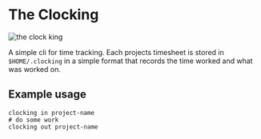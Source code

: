 # The Clocking

![the clock king](http://cdn2us.denofgeek.com/sites/denofgeekus/files/clockking.jpg)

A simple cli for time tracking.
Each projects timesheet is stored
in `$HOME/.clocking`
in a simple format that records the time worked and what was worked on.

## Example usage

```shell
clocking in project-name
# do some work
clocking out project-name
```
